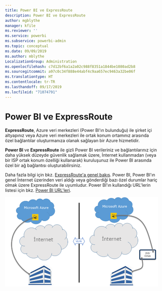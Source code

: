 ```yaml
---
title: Power BI ve ExpressRoute
description: Power BI ve ExpressRoute
author: mgblythe
manager: kfile
ms.reviewer: ''
ms.service: powerbi
ms.subservice: powerbi-admin
ms.topic: conceptual
ms.date: 09/09/2019
ms.author: mblythe
LocalizationGroup: Administration
ms.openlocfilehash: c7d12bf6a1a2a02c988f8351a1844be1080ad2b8
ms.sourcegitcommit: a97c0c34f888e44abf4c9aa657ec9463a32be06f
ms.translationtype: HT
ms.contentlocale: tr-TR
ms.lasthandoff: 09/17/2019
ms.locfileid: "71074791"
---
```

# <a name="power-bi-and-expressroute"></a>Power BI ve ExpressRoute

**ExpressRoute**, Azure veri merkezleri (Power BI'ın bulunduğu) ile şirket içi altyapınız veya Azure veri merkezleri ile ortak konum ortamınız arasında özel bağlantılar oluşturmanıza olanak sağlayan bir Azure hizmetidir.

**Power BI** ve **ExpressRoute** ile gizli Power BI verileriniz ve bağlantılarınız için daha yüksek düzeyde güvenlik sağlamak üzere, İnternet kullanmadan (veya bir ISP ortak konum özelliği kullanarak) kuruluşunuz ile Power BI arasında özel bir ağ bağlantısı oluşturabilirsiniz.

Daha fazla bilgi için bkz. [ExpressRoute'a genel bakış](/azure/expressroute/expressroute-introduction). Power BI, Power BI'ın genel İnternet üzerinden veri aldığı veya gönderdiği bazı özel durumlar hariç olmak üzere ExpressRoute ile uyumludur. Power BI'ın kullandığı URL'lerin listesi için bkz. [Power BI URL'leri](power-bi-whitelist-urls.md).

![ExpressRoute diyagramı](media/service-admin-power-bi-expressroute/pbi_expressroute_1.png)